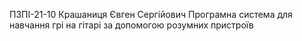 ПЗПІ-21-10
Крашаниця Євген Сергійович
Програмна система для навчання грі на гітарі за допомогою розумних пристроїв
